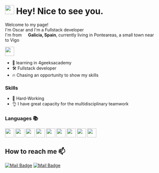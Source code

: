 <h1><img src="https://emojis.slackmojis.com/emojis/images/1531849430/4246/blob-sunglasses.gif?1531849430" width="30"/> Hey! Nice to see you.</h1>

<p>Welcome to my page! </br> I'm Oscar and I'm a Fullstack developer</br>I'm  from <img src="https://cdn-icons-png.flaticon.com/512/197/197593.png" width="13"/> <b>Galicia, Spain</b>, currently living in Ponteareas, 
a small town near to Vigo
</b> </p>
<p>


<code><img height="30" src="[https://img.icons8.com/color/344/javascript--v1.png](https://www.codewars.com/users/Wolfdog940/badges/large)"></code>

- 🌱 learning in 4geeksacademy
- 🛠️ Fullstack developer
- 🔥 Chasing an opportunity to show my skills


### Skills
- 🎯 Hard-Working
- 👌 I have great capacity for the multidisciplinary teamwork

### Languages 📚

<code><img height="30" src="https://img.icons8.com/color/344/javascript--v1.png"></code>
<code><img height="30" src="https://img.icons8.com/officel/344/php-logo.png"></code>
<code><img height="30" src="https://img.icons8.com/color/344/html-5--v1.png"></code>
<code><img height="30" src="https://img.icons8.com/color/344/bootstrap.png"></code>
<code><img height="30" src="https://img.icons8.com/color/344/css3.png"></code>
<code><img height="30" src="https://img.icons8.com/office/344/react.png"></code>
<code><img height="30" src="https://img.icons8.com/stickers/2x/python.png"></code>
<code><img height="30" src="https://img.icons8.com/nolan/344/flask.png"></code>
<code><img height="30" src="https://img.icons8.com/dusk/344/sql.png"></code>
  




## How to reach me 📫 
[![Mail Badge](https://img.shields.io/badge/LinkedIn-0077B5?style=flat-square&logologo=linkedin&logoColor=white)](https://www.linkedin.com/in/oscar-urrutia-2b72911a0/)
[![Mail Badge](https://img.shields.io/badge/Gmail-D14836?style=flat-square&logo=Gmail&logoColor=white&link=mailto:oscarurrutia940@gmail.com)](mailto:oscarurrutia940@gmail.com)

